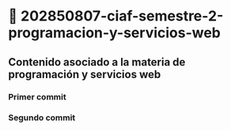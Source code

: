 # 📌 202850807-ciaf-semestre-2-programacion-y-servicios-web
## Contenido asociado a la materia de programación y servicios web
### Primer commit
### Segundo commit
